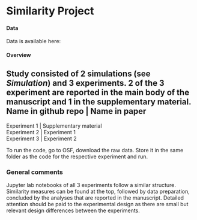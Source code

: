 # Similarity Project <br>

#### Data
Data is available here:

#### Overview
Study consisted of 2 simulations (see *Simulation*) and 3 experiments. 2 of the 3 experiment are reported in the main body of the manuscript and 1 in the supplementary material. <br>
__Name in github repo | Name in paper <br>__
-------------------------------------------------------
Experiment 1 | Supplementary material <br>
Experiment 2 | Experiment 1 <br>
Experiment 3 | Experiment 2 <br>

To run the code, go to OSF, download the raw data. Store it in the same folder as the code for the respective experiment and run.  <br>

### General comments <br> 
Jupyter lab notebooks of all 3 experiments follow a similar structure. Similarity measures can be found at the top, followed by data preparation, concluded by the analyses that are reported in the manuscript. Detailed attention should be paid to the experimental design as there are small but relevant design differences between the experiments.